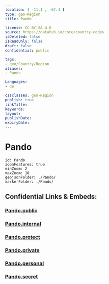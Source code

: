 ```yaml
---
location: [ -11.1 , -67.4 ] 
type: geo-Region
title: Pando

license: CC BY-SA 4.0
source: https://datahub.io/core/country-codes
isDeleted: false
isReadOnly: false
draft: false
confidential: public

tags:
- geo/Country/Region
aliases:
- Pando

Languages:
- de

cssclasses: geo-Region
publish: true
linkTitle: 
keywords: 
layout: 
publishDate: 
expiryDate: 
---
```


# Pando

```leaflet
id: Pando
zoomFeatures: true 
minZoom: 2 
maxZoom: 18
geojsonFolder: ./Pando/
markerFolder: ./Pando/
```


## Confidential Links & Embeds: 

### [Pando.public](/_public/\Earth\Continent\America~South\Bolivia\departments~BoliviaPando.public.md) 

### [Pando.internal](/_internal/\Earth\Continent\America~South\Bolivia\departments~BoliviaPando.internal.md) 

### [Pando.protect](/_protect/\Earth\Continent\America~South\Bolivia\departments~BoliviaPando.protect.md) 

### [Pando.private](/_private/\Earth\Continent\America~South\Bolivia\departments~BoliviaPando.private.md) 

### [Pando.personal](/_personal/\Earth\Continent\America~South\Bolivia\departments~BoliviaPando.personal.md) 

### [Pando.secret](/_secret/\Earth\Continent\America~South\Bolivia\departments~BoliviaPando.secret.md)

